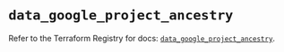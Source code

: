 # `data_google_project_ancestry`

Refer to the Terraform Registry for docs: [`data_google_project_ancestry`](https://registry.terraform.io/providers/hashicorp/google/6.29.0/docs/data-sources/project_ancestry).
